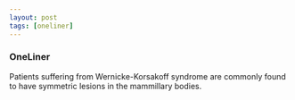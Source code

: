 ```yaml
---
layout: post
tags: [oneliner]
---
```



### OneLiner

Patients suffering from Wernicke-Korsakoff syndrome are commonly found to have symmetric lesions in the mammillary bodies.

